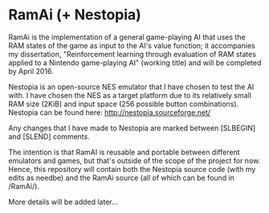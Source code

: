 # RamAi (+ Nestopia)

RamAi is the implementation of a general game-playing AI that uses the RAM states of the game as input to the AI's value function; it accompanies my dissertation, "Reinforcement learning through evaluation of RAM states applied to a Nintendo game-playing AI" (working title) and will be completed by April 2016.

Nestopia is an open-source NES emulator that I have chosen to test the AI with. I have chosen the NES as a target platform due to its relatively small RAM size (2KiB) and input space (256 possible button combinations). Nestopia can be found here: http://nestopia.sourceforge.net/

Any changes that I have made to Nestopia are marked between [SLBEGIN] and [SLEND] comments.

The intention is that RamAI is reusable and portable between different emulators and games, but that's outside of the scope of the project for now. Hence, this repository will contain both the Nestopia source code (with my edits as needbe) and the RamAi source (all of which can be found in /RamAi/).

More details will be added later...